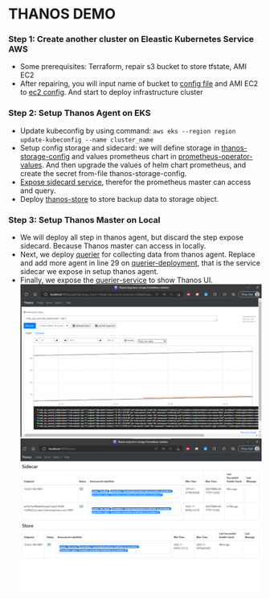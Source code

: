 # THANOS DEMO

### Step 1: Create another cluster on Eleastic Kubernetes Service AWS

- Some prerequisites: Terraform, repair s3 bucket to store tfstate, AMI EC2
- After repairing, you will input name of bucket to [config file](../cluster-eks-infra/_config.tf) and AMI EC2 to [ec2 config](../cluster-eks-infra/ec2.tf). And start to deploy infrastructure cluster

### Step 2: Setup Thanos Agent on EKS

- Update kubeconfig by using command: ```aws eks --region region update-kubeconfig --name cluster_name```
- Setup config storage and sidecard: we will define storage in [thanos-storage-config](../thanos-config/thanos-storage-config.yaml) and values prometheus chart in [prometheus-operator-values](../thanos-config/prometheus-operator-values.yaml). And then upgrade the values of helm chart prometheus, and create the secret from-file thanos-storage-config.
- [Expose sidecard service](../thanos-config/thanos-sidecar-svc.yaml), therefor the prometheus master can access and query.
- Deploy [thanos-store](../thanos-config/thanos-store.yaml) to store backup data to storage object.

### Step 3: Setup Thanos Master on Local
- We will deploy all step in thanos agent, but discard the step expose sidecard. Because Thanos master can access in locally. 
- Next, we deploy [querier](../thanos-config/querier-deployment.yaml) for collecting data from thanos agent. Replace and add more agent in line 29 on [querier-deployment](../thanos-config/querier-deployment.yaml), that is the service sidecar we expose in setup thanos agent.
- Finally, we expose the [querier-service](../thanos-config/querier-service.yaml) to show Thanos UI.
    ![default ns](/image-promql-screenshot/thanos-screenshot/node_cpu_sidecar_eks_local.png)
    ![default ns](/image-promql-screenshot/thanos-screenshot/thanos-store.png)